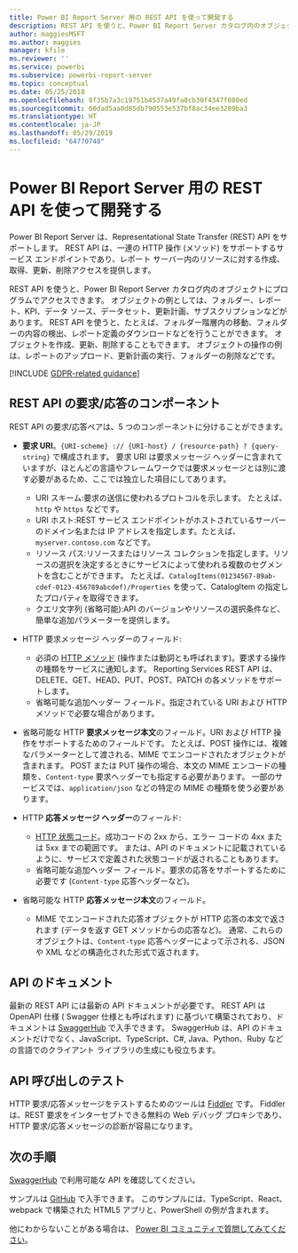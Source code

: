 ```yaml
---
title: Power BI Report Server 用の REST API を使って開発する
description: REST API を使うと、Power BI Report Server カタログ内のオブジェクトにプログラムでアクセスできます。
author: maggiesMSFT
ms.author: maggies
manager: kfile
ms.reviewer: ''
ms.service: powerbi
ms.subservice: powerbi-report-server
ms.topic: conceptual
ms.date: 05/25/2018
ms.openlocfilehash: 8f35b7a3c19751b4537a49fa8cb30f4347f080ed
ms.sourcegitcommit: 60dad5aa0d85db790553e537bf8ac34ee3289ba3
ms.translationtype: HT
ms.contentlocale: ja-JP
ms.lasthandoff: 05/29/2019
ms.locfileid: "64770748"
---
```

# <a name="develop-with-the-rest-apis-for-power-bi-report-server"></a>Power BI Report Server 用の REST API を使って開発する

Power BI Report Server は、Representational State Transfer (REST) API をサポートします。 REST API は、一連の HTTP 操作 (メソッド) をサポートするサービス エンドポイントであり、レポート サーバー内のリソースに対する作成、取得、更新、削除アクセスを提供します。

REST API を使うと、Power BI Report Server カタログ内のオブジェクトにプログラムでアクセスできます。 オブジェクトの例としては、フォルダー、レポート、KPI、データ ソース、データセット、更新計画、サブスクリプションなどがあります。 REST API を使うと、たとえば、フォルダー階層内の移動、フォルダーの内容の検出、レポート定義のダウンロードなどを行うことができます。 オブジェクトを作成、更新、削除することもできます。 オブジェクトの操作の例は、レポートのアップロード、更新計画の実行、フォルダーの削除などです。

[!INCLUDE [GDPR-related guidance](../includes/gdpr-hybrid-note.md)]

## <a name="components-of-a-rest-api-requestresponse"></a>REST API の要求/応答のコンポーネント

REST API の要求/応答ペアは、5 つのコンポーネントに分けることができます。

* **要求 URI**。`{URI-scheme} :// {URI-host} / {resource-path} ? {query-string}` で構成されます。 要求 URI は要求メッセージ ヘッダーに含まれていますが、ほとんどの言語やフレームワークでは要求メッセージとは別に渡す必要があるため、ここでは独立した項目にしてあります。
  
  * URI スキーム:要求の送信に使われるプロトコルを示します。 たとえば、`http` や `https` などです。
  * URI ホスト:REST サービス エンドポイントがホストされているサーバーのドメイン名または IP アドレスを指定します。たとえば、`myserver.contoso.com` などです。
  * リソース パス:リソースまたはリソース コレクションを指定します。リソースの選択を決定するときにサービスによって使われる複数のセグメントを含むことができます。 たとえば、`CatalogItems(01234567-89ab-cdef-0123-456789abcdef)/Properties` を使って、CatalogItem の指定したプロパティを取得できます。
  * クエリ文字列 (省略可能):API のバージョンやリソースの選択条件など、簡単な追加パラメーターを提供します。
* HTTP 要求メッセージ ヘッダーのフィールド:
  
  * 必須の [HTTP メソッド](https://www.w3.org/Protocols/rfc2616/rfc2616-sec9.html) (操作または動詞とも呼ばれます)。要求する操作の種類をサービスに通知します。 Reporting Services REST API は、DELETE、GET、HEAD、PUT、POST、PATCH の各メソッドをサポートします。
  * 省略可能な追加ヘッダー フィールド。指定されている URI および HTTP メソッドで必要な場合があります。
* 省略可能な HTTP **要求メッセージ本文**のフィールド。URI および HTTP 操作をサポートするためのフィールドです。 たとえば、POST 操作には、複雑なパラメーターとして渡される、MIME でエンコードされたオブジェクトが含まれます。 POST または PUT 操作の場合、本文の MIME エンコードの種類を、`Content-type` 要求ヘッダーでも指定する必要があります。 一部のサービスでは、`application/json` などの特定の MIME の種類を使う必要があります。
* HTTP **応答メッセージ ヘッダー**のフィールド:
  
  * [HTTP 状態コード](http://www.w3.org/Protocols/HTTP/HTRESP.html)。成功コードの 2xx から、エラー コードの 4xx または 5xx までの範囲です。 または、API のドキュメントに記載されているように、サービスで定義された状態コードが返されることもあります。
  * 省略可能な追加ヘッダー フィールド。要求の応答をサポートするために必要です (`Content-type` 応答ヘッダーなど)。
* 省略可能な HTTP **応答メッセージ本文**のフィールド。
  
  * MIME でエンコードされた応答オブジェクトが HTTP 応答の本文で返されます (データを返す GET メソッドからの応答など)。 通常、これらのオブジェクトは、`Content-type` 応答ヘッダーによって示される、JSON や XML などの構造化された形式で返されます。

## <a name="api-documentation"></a>API のドキュメント

最新の REST API には最新の API ドキュメントが必要です。 REST API は OpenAPI 仕様 ( Swagger 仕様とも呼ばれます) に基づいて構築されており、ドキュメントは [SwaggerHub](https://app.swaggerhub.com/apis/microsoft-rs/PBIRS/2.0) で入手できます。 SwaggerHub は、API のドキュメントだけでなく、JavaScript、TypeScript、C#, Java、Python、Ruby などの言語でのクライアント ライブラリの生成にも役立ちます。

## <a name="testing-api-calls"></a>API 呼び出しのテスト

HTTP 要求/応答メッセージをテストするためのツールは [Fiddler](http://www.telerik.com/fiddler) です。 Fiddler は、REST 要求をインターセプトできる無料の Web デバッグ プロキシであり、HTTP 要求/応答メッセージの診断が容易になります。

## <a name="next-steps"></a>次の手順

[SwaggerHub](https://app.swaggerhub.com/apis/microsoft-rs/PBIRS/2.0) で利用可能な API を確認してください。

サンプルは [GitHub](https://github.com/Microsoft/Reporting-Services) で入手できます。 このサンプルには、TypeScript、React、webpack で構築された HTML5 アプリと、PowerShell の例が含まれます。

他にわからないことがある場合は、 [Power BI コミュニティで質問してみてください](https://community.powerbi.com/)。
